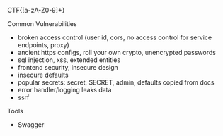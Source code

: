 

CTF{[a-zA-Z0-9]+}

Common Vulnerabilities
- broken access control (user id, cors, no access control for service endpoints, proxy)
- ancient https configs, roll your own crypto, unencrypted passwords
- sql injection, xss, extended entities
- frontend security, insecure design
- insecure defaults
- popular secrets: secret, SECRET, admin, defaults copied from docs
- error handler/logging leaks data
- ssrf

Tools
- Swagger
